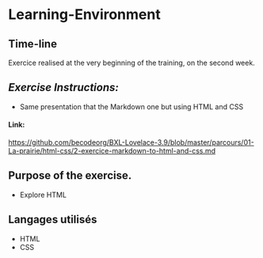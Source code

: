 # Learning-Environment

## Time-line
Exercice realised at the very beginning of the training, on the second week.

## _Exercise Instructions:_ 

* Same presentation that the Markdown one but using HTML and CSS   

#### Link: 

https://github.com/becodeorg/BXL-Lovelace-3.9/blob/master/parcours/01-La-prairie/html-css/2-exercice-markdown-to-html-and-css.md

## Purpose of the exercise. 

* Explore HTML
    
## Langages utilisés

* HTML 
* CSS
